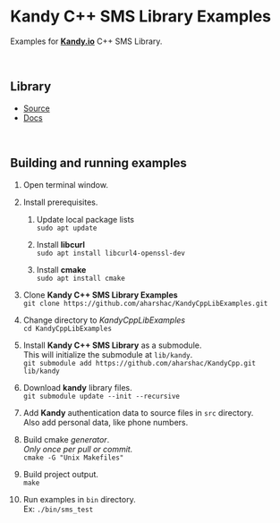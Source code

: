 # **Kandy C++ SMS Library Examples**

Examples for **[Kandy.io](https://www.kandy.io/)** C++ SMS Library.

&nbsp;

## Library
- [Source](https://github.com/aharshac/KandyCpp)
- [Docs](https://github.com/aharshac/KandyCpp/wiki)

&nbsp;

## Building and running examples
1. Open terminal window.

2. Install prerequisites.    
    1. Update local package lists    
    `sudo apt update`

    2. Install **libcurl**    
    `sudo apt install libcurl4-openssl-dev`

    3. Install **cmake**    
    `sudo apt install cmake`
  
3. Clone **Kandy C++ SMS Library Examples**    
`git clone https://github.com/aharshac/KandyCppLibExamples.git`

4. Change directory to *KandyCppLibExamples*    
`cd KandyCppLibExamples`

5. Install **Kandy C++ SMS Library** as a submodule.    
This will initialize the submodule at `lib/kandy`.    
`git submodule add https://github.com/aharshac/KandyCpp.git lib/kandy`

6. Download **kandy** library files.    
`git submodule update --init --recursive`

7. Add **Kandy** authentication data to source files in `src` directory.    
Also add personal data, like phone numbers.

8. Build cmake *generator*.    
*Only once per pull or commit.*    
`cmake -G "Unix Makefiles"`

9. Build project output.    
`make`

10. Run examples in `bin` directory.    
Ex: `./bin/sms_test`
